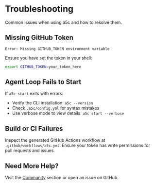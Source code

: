  # Troubleshooting

 Common issues when using a5c and how to resolve them.

 ## Missing GitHub Token

 ```console
 Error: Missing GITHUB_TOKEN environment variable
 ```

 Ensure you have set the token in your shell:

 ```bash
 export GITHUB_TOKEN=your_token_here
 ```

 ## Agent Loop Fails to Start

 If `a5c start` exits with errors:

 - Verify the CLI installation: `a5c --version`
 - Check `.a5c/config.yml` for syntax mistakes
 - Use verbose mode to view details: `a5c start --verbose`

 ## Build or CI Failures

 Inspect the generated GitHub Actions workflow at `.github/workflows/a5c.yml`. Ensure your token has write permissions for pull requests and issues.

 ## Need More Help?

 Visit the [Community](../community/index.md) section or open an issue on GitHub.
